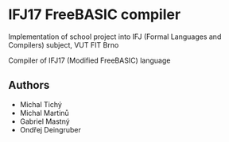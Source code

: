 # IFJ17 FreeBASIC compiler

Implementation of school project into IFJ (Formal Languages and Compilers) subject, VUT FIT Brno

Compiler of IFJ17 (Modified FreeBASIC) language

## Authors

* Michal Tichý
* Michal Martinů
* Gabriel Mastný
* Ondřej Deingruber
